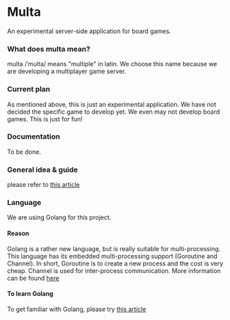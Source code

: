 # Multa
An experimental server-side application for board games.

### What does multa mean?
multa /ˈmulta/ means "multiple" in latin. We choose this name because we are developing a multiplayer game server.

### Current plan
As mentioned above, this is just an experimental application. We have not decided the specific game to develop yet. We even may not develop board games. This is just for fun!

### Documentation
To be done.

### General idea & guide
please refer to [this article](https://medium.com/u2i-blogs/we-made-a-multiplayer-browser-game-in-go-for-fun-242a5990ce29)

### Language
We are using Golang for this project.

#### Reason
Golang is a rather new language, but is really suitable for multi-processing. This language has its embedded multi-processing support (Goroutine and Channel). In short, Goroutine is to create a new process and the cost is very cheap. Channel is used for inter-process communication. More information can be found [here](https://www.golang-book.com/books/intro/10)

#### To learn Golang
To get familiar with Golang, please try [this article](https://learnxinyminutes.com/docs/go/)
